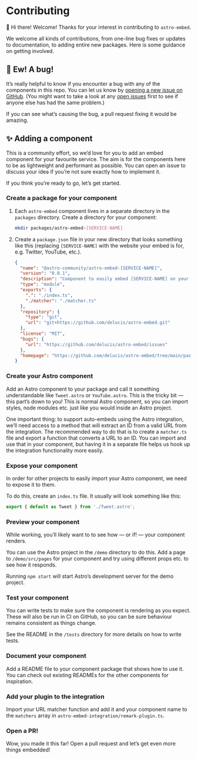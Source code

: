 # Contributing

👋 Hi there! Welcome! Thanks for your interest in contributing to `astro-embed`.

We welcome all kinds of contributions, from one-line bug fixes or updates to documentation, to adding entire new packages. Here is some guidance on getting involved.

## 🐛 Ew! A bug!

It’s really helpful to know if you encounter a bug with any of the components in this repo. You can let us know by [opening a new issue on GitHub](https://github.com/delucis/astro-embed/issues/new/choose). (You might want to take a look at any [open issues](https://github.com/delucis/astro-embed/issues) first to see if anyone else has had the same problem.)

If you can see what’s causing the bug, a pull request fixing it would be amazing.

## ✨ Adding a component

This is a community effort, so we’d love for you to add an embed component for your favourite service. The aim is for the components here to be as lightweight and performant as possible. You can open an issue to discuss your idea if you’re not sure exactly how to implement it.

If you think you’re ready to go, let’s get started.

### Create a package for your component

1. Each `astro-embed` component lives in a separate directory in the `packages` directory. Create a directory for your component:

   ```bash
   mkdir packages/astro-embed-[SERVICE-NAME]
   ```

2. Create a `package.json` file in your new directory that looks something like this (replacing `[SERVICE-NAME]` with the website your embed is for, e.g. Twitter, YouTube, etc.).

   ```json
   {
     "name": "@astro-community/astro-embed-[SERVICE-NAME]",
     "version": "0.0.1",
     "description": "Component to easily embed [SERVICE-NAME] on your Astro site",
     "type": "module",
     "exports": {
       ".": "./index.ts",
       "./matcher": "./matcher.ts"
     },
     "repository": {
       "type": "git",
       "url": "git+https://github.com/delucis/astro-embed.git"
     },
     "license": "MIT",
     "bugs": {
       "url": "https://github.com/delucis/astro-embed/issues"
     },
     "homepage": "https://github.com/delucis/astro-embed/tree/main/packages/astro-embed-[SERVICE-NAME]#readme"
   }
   ```

### Create your Astro component

Add an Astro component to your package and call it something understandable like `Tweet.astro` or `YouTube.astro`. This is the tricky bit — this part’s down to you! This is normal Astro component, so you can import styles, node modules etc. just like you would inside an Astro project.

One important thing: to support auto-embeds using the Astro integration, we’ll need access to a method that will extract an ID from a valid URL from the integration. The recommended way to do that is to create a `matcher.ts` file and export a function that converts a URL to an ID. You can import and use that in your component, but having it in a separate file helps us hook up the integration functionality more easily.

### Expose your component

In order for other projects to easily import your Astro component, we need to expose it to them.

To do this, create an `index.ts` file. It usually will look something like this:

```js
export { default as Tweet } from './Tweet.astro';
```

### Preview your component

While working, you’ll likely want to to see how — or if! — your component renders.

You can use the Astro project in the `/demo` directory to do this. Add a page to `/demo/src/pages` for your component and try using different props etc. to see how it responds.

Running `npm start` will start Astro’s development server for the demo project.

### Test your component

You can write tests to make sure the component is rendering as you expect. These will also be run in CI on GitHub, so you can be sure behaviour remains consistent as things change.

See the README in the `/tests` directory for more details on how to write tests.

### Document your component

Add a README file to your component package that shows how to use it. You can check out existing READMEs for the other components for inspiration.

### Add your plugin to the integration

Import your URL matcher function and add it and your component name to the `matchers` array in `astro-embed-integration/remark-plugin.ts`.

### Open a PR!

Wow, you made it this far! Open a pull request and let’s get even more things embedded!
